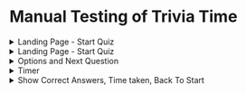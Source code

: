 # Manual Testing of Trivia Time

<details>
<summary>Landing Page - Start Quiz</summary>
<br>

<b>Start Quiz</b>

![Image of landig page of Trivia Time with "Start Quiz"-button](assets/docs/testing/start_quiz.gif)

When clicking the "Start Quiz"-button, you get redirected to the first question of the quiz.

</details>

<details>
<summary>Landing Page - Start Quiz</summary>
<br>

<b>Start Quiz</b>

![GIF of landig page of Trivia Time with "Start Quiz"-button](assets/docs/testing/start_quiz.gif)

When clicking the "Start Quiz"-button, you get redirected to the first question of the quiz.

This was tested by clicking the button to see that it redirects you to the quiz.html. 

- Landing page - index.html
- Questions - quiz.html

</details>

<details>
<summary>Options and Next Question</summary>
<br>

<b>Options and Next Question</b>

![GIF of question options and "Next Question"-button](assets/docs/testing/next_question.gif)

When faced with the questions, you have three options. If the user hasn't chosen an option, it won't be possible to move on to the next question. This was tested by choosing an option and moving to the next question, as well as trying to click on the "Next Question"-button without choosing an option. 

</details>

<details>
<summary>Timer</summary>
<br>

<b>Timer</b>

![GIF of timer above the "Next Question"-button](assets/docs/testing/timer.gif)

For every question there is a 30 second time limit. If an option hasn't been chosen before the time is up, the application moves on to the next question, regardless if you have chosen an answer or not. 

</details>

<details>
<summary>Show Correct Answers, Time taken, Back To Start</summary>
<br>

<b>Show Correct Answers</b>

![GIF of "Show Answers"-button, Correct Answers, Time taken, "Back To Start"-button](assets/docs/testing/show_answers.gif)

When finishing the quiz, your result will show up in the form of "You got x out of 11". Underneath is the button "Show Correct Answers". When clicked, the correct answers will appear. If you have chosen the correct answer to a question, only the black tick will appear indicating that you got the correct answer. If you have chosen the incorrect answer, a red cross indicates which answer you choose, along with the black tick indicating the correct option. 

<b>Time Taken</b>

Underneath all the options is the "Time taken" which indicates how long it took the user to complete the quiz. 

<b>Back To Start</b>

If the user would want to retake the quiz, there is a button at the bottom of the application that will redirect the user back to the landing page. 

</details>

